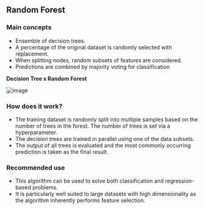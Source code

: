 ## Random Forest

### Main concepts 

* Ensemble of decision trees.
* A percentage of the original dataset is randomly selected with replacement. 
* When splitting nodes, random subsets of features are considered.
* Predictions are combined by majority voting for classification

**Decision Tree x Random Forest**

![image](https://user-images.githubusercontent.com/39881974/200903525-2bf559c5-8231-4301-a152-c29138c94c2e.png)


### How does it work?
* The training dataset is randomly split into multiple samples based on the number of trees in the forest. The number of trees is set via a hyperparameter.
* The decision trees are trained in parallel using one of the data subsets.
* The output of all trees is evaluated and the most commonly occurring prediction is taken as the final result.

### Recommended use
* This algorithm can be used to solve both classification and regression-based problems.
* It is particularly well suited to large datasets with high dimensionality as the algorithm inherently performs feature selection.
